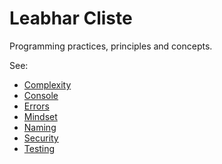 # Leabhar Cliste

Programming practices, principles and concepts.

See:

- [Complexity](complexity.md)
- [Console](console.md)
- [Errors](errors.md)
- [Mindset](mindeset.md)
- [Naming](naming.md)
- [Security](security.md)
- [Testing](testing.md)
